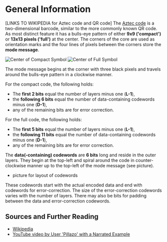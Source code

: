 # General Information
[LINKS TO WIKIPEDIA for Aztec code and QR code]
The [Aztec code](https://en.wikipedia.org/wiki/Aztec_Code) is a two-dimensional barcode, similar to the more commonly known QR code. As most distinct feature it has a bulls-eye pattern of either **9x9 ('compact')** or **13x13 pixels ('full')** at the center. The corners of the core are used as orientation marks and the four lines of pixels between the corners store the **mode message**.

![Center of Compact Symbol](bullseye_compact)
![Center of Full Symbol](bullseye_full)

The mode message begins at the corner with three black pixels and travels around the bulls-eye pattern in a clockwise manner.

For the compact code, the following holds:
* The **first 2 bits** equal the number of layers minus one (**L-1**),
* the **following 6 bits** equal the number of data-containing codewords minus one (**D-1**),
* any of the remaining bits are for error correction.

For the full code, the following holds:
* The **first 5 bits** equal the number of layers minus one (**L-1**),
* the **following 11 bits** equal the number of data-containing codewords minus one (**D-1**),
* any of the remaining bits are for error correction.

The **data(-containing) codewords** are **6 bits** long and reside in the outer layers. They begin at the top-left and spiral around the code in counter-clockwise manner up to the top-left of the mode message (see picture).

- picture for layout of codewords

These codewords start with the actual encoded data and end with codewords for error-correction. The size of the error-correction codewords varies with the number of layers. There may also be bits for padding between the data and error-correction codewords.

## Sources and Further Reading
* [Wikipedia](https://en.wikipedia.org/wiki/Aztec_Code)
* [YouTube video by User 'Pillazo' with a Narrated Example](https://www.youtube.com/watch?v=xtlqYx6e1TE)